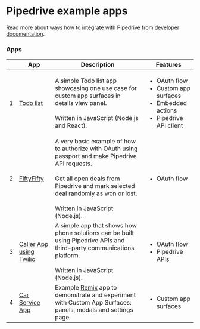 # Pipedrive example apps

Read more about ways how to integrate with Pipedrive from [developer documentation](https://pipedrive.readme.io/docs).

### Apps

|   |App | Description | Features |
|---| --- | --- | --- |
| 1 | [Todo list](/apps/todo) | A simple Todo list app showcasing one use case for custom app surfaces in details view panel.<br/><br/>Written in JavaScript (Node.js and React). | <ul><li>OAuth flow</li><li>Custom app surfaces</li><li>Embedded actions</li><li>Pipedrive API client</li></ul> |
| 2 | [FiftyFifty](https://github.com/pipedrive/FiftyFifty) | A very basic example of how to authorize with OAuth using passport and make Pipedrive API requests.<br/><br />Get all open deals from Pipedrive and mark selected deal randomly as won or lost.<br/><br/>Written in JavaScript (Node.js). | <ul><li>OAuth flow</li></ul> |
| 3 | [Caller App using Twilio](/apps/caller) | A simple app that shows how phone solutions can be built using Pipedrive APIs and third-party communications platform.<br/><br/>Written in JavaScript (Node.js). | <ul><li>OAuth flow</li><li>Pipedrive APIs</li></ul> |
| 4 | [Car Service App](/apps/remix-cars-service) | Example [Remix](https://remix.run) app to demonstrate and experiment with Custom App Surfaces: panels, modals and settings page.                                                                                                          | <ul><li>Custom app surfaces</li></ul> |

